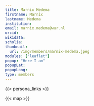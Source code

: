 ```yaml
---
title: Marnix Medema
firstname: Marnix
lastname: Medema
institution: 
email: marnix.medema@wur.nl
orcid: 
wikidata: 
scholia: 
thumbnail:
  url: /img/members/marnix-medema.jpeg
modules: ["leaflet"]
popup: "Here I am"
popupLat: 
popupLong: 
type: members
---
```


{{< persona_links >}}

{{< map >}}

